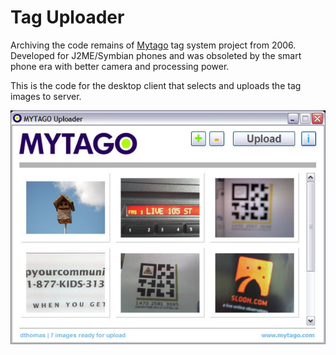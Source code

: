 Tag Uploader 
====================

Archiving the code remains of [Mytago](http://hackorama.com/mytago/) tag system project from 2006.
Developed for J2ME/Symbian phones and was obsoleted by the smart phone era with better camera and processing power.

This is the code for the desktop client that selects and uploads the tag images to server.

![alt screenshot](https://github.com/hackorama/tag-uploader/blob/master/screenshots/uploader-main.jpg)

